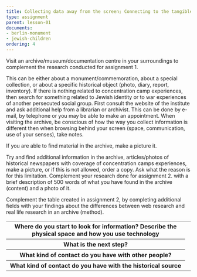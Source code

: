 ```yaml
---
title: Collecting data away from the screen; Connecting to the tangible archive  (3 to 4 hours - BA - laptop - smartphone - travelling)  
type: assignment
parent: lesson-01
documents:
- berlin-monument
- jewish-children
ordering: 4
---
```


Visit an archive/museum/documentation centre in your surroundings to complement the research conducted for assignment 1. 

<!-- more -->

This can be either about a monument/commemoration, about a special collection, or about  a specific historical object (photo, diary, report, inventory). If there is nothing related to concentration camp experiences, then search for something related to Jewish identity or to war experiences of another persecuted social group. First consult the website of the institute and ask additional help from a librarian or archivist. This can be done by e-mail, by telephone or you may be able to make an appointment. 
When visiting the archive, be conscious of how the way you collect information is different then when browsing behind your screen (space, communication, use of your senses), take notes. 

If you are able to find material in the archive, make a picture it.  

Try and find additional information in the archive, articles/photos of historical newspapers with coverage of concentration camps experiences,  make a picture, or if this is not allowed, order a copy. Ask what the reason is for this limitation. 
Complement your research done for assignment 2. with a brief description of 500 words of what you have found in the archive (content) and a photo of it. 

Complement the table created in assignment 2, by completing additional fields with your findings  about the differences between web research and real life research in an archive (method). 

[](jewish-children)[](berlin-monument)





<table>
  <tr>
    <th>Where  do you start to look for  information? Describe the physical space and how you use technology</th>
    <td></td>
  </tr>
  <tr>
    <th>What is the next step?</th>
    <td></td>
  </tr>
  <tr>
    <th>What kind of contact do you have with other people?</th>
    <td></td>
  </tr>
  <tr>
    <th>What kind of contact do you have with the historical source</th>
    <td></td>
  </tr>
</table>










 





